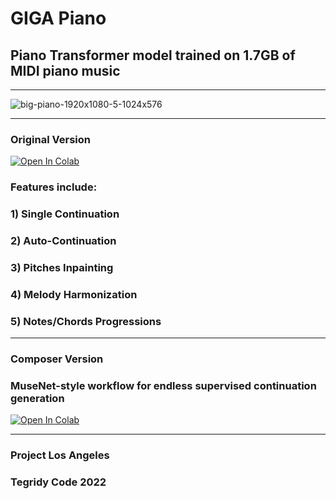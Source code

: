 # GIGA Piano
## Piano Transformer model trained on 1.7GB of MIDI piano music

***

![big-piano-1920x1080-5-1024x576](https://user-images.githubusercontent.com/56325539/185933302-bdd4fbe3-d8de-496e-b946-0b66bfae923c.jpg)

***

### Original Version

[![Open In Colab][colab-badge]][colab-notebook3]

[colab-notebook3]: <https://colab.research.google.com/github/asigalov61/GIGA-Piano/blob/main/GIGA_Piano.ipynb>
[colab-badge]: <https://colab.research.google.com/assets/colab-badge.svg>

### Features include:
### 1) Single Continuation
### 2) Auto-Continuation
### 3) Pitches Inpainting
### 4) Melody Harmonization
### 5) Notes/Chords Progressions

***

### Composer Version

### MuseNet-style workflow for endless supervised continuation generation 

[![Open In Colab][colab-badge]][colab-notebook1]

[colab-notebook1]: <https://colab.research.google.com/github/asigalov61/GIGA-Piano/blob/main/GIGA_Piano_Composer.ipynb>
[colab-badge]: <https://colab.research.google.com/assets/colab-badge.svg>

***



### Project Los Angeles
### Tegridy Code 2022
